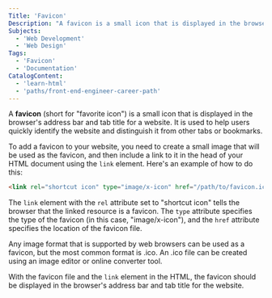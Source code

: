 ```yaml
---
Title: 'Favicon'
Description: "A favicon is a small icon that is displayed in the browser's address bar and tab title for a website."
Subjects:
  - 'Web Development'
  - 'Web Design'
Tags:
  - 'Favicon'
  - 'Documentation'
CatalogContent:
  - 'learn-html'
  - 'paths/front-end-engineer-career-path'
---
```


A **favicon** (short for "favorite icon") is a small icon that is displayed in the browser's address bar and tab title for a website. It is used to help users quickly identify the website and distinguish it from other tabs or bookmarks.

To add a favicon to your website, you need to create a small image that will be used as the favicon, and then include a link to it in the head of your HTML document using the `link` element. Here's an example of how to do this:

```html
<link rel="shortcut icon" type="image/x-icon" href="/path/to/favicon.ico" />
```

The `link` element with the `rel` attribute set to "shortcut icon" tells the browser that the linked resource is a favicon. The `type` attribute specifies the type of the favicon (in this case, "image/x-icon"), and the `href` attribute specifies the location of the favicon file.

Any image format that is supported by web browsers can be used as a favicon, but the most common format is .ico. An .ico file can be created using an image editor or online converter tool.

With the favicon file and the `link` element in the HTML, the favicon should be displayed in the browser's address bar and tab title for the website.
